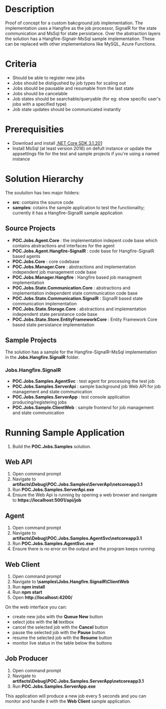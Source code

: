 # Description
Proof of concept for a custom bakcground job implementation. The implementation uses a Hangfire as the job processor, SignalR for the state communication and MsSql for state persistance. Over the abstraction layers the solution has a Hangfire-Signalr-MsSql sample implementation. These can be replaced with other implementations like MySQL, Azure Functions.

# Criteria
- Should be able to register new jobs
- Jobs should be distigushed by job types for scaling out
- Jobs sbould be pausable and resumable from the last state
- Jobs should be cancelable
- Job states should be searchable/queryable (for eg: show specific user's jobs with a specified type)
- Job state updates should be communicated instantly

# Prerequisities
- Download and install [.NET Core SDK 3.1.201](https://dotnet.microsoft.com/download/dotnet-core/3.1)
- Install MsSql (at least version 2016) on defult instance or update the appsettings file for the test and sample projects if you're using a named instance

# Solution Hierarchy
The soulution has two major folders:

- **src**: contains the source code
- **samples**: cotains the sample application to test the functionality; currently it has a Hangfire-SignalR sample application

## Source Projects
- **POC.Jobs.Agent.Core** : the implementation indepent code base which contains abstractions and interfaces for the agent
- **POC.Jobs.Agent.Hangfire-SignalR** : code base for Hangfire-SignalR based agents
- **POC.Jobs.Core** :  core codebase
- **POC.Jobs.Manager.Core** : abstractions and implementation independent job management code base
- **POC.Jobs.Manager.Hangfire** : Hangfire based job managment implementation
- **POC.Jobs.State.Communication.Core** : abstractions and implementation independent state communication code base
- **POC.Jobs.State.Communication.SignalR** : SignalR based state communication implementation
- **POC.Jobs.State.Storage.Core** : abstractions and implementation independent state persistance code base
- **POC.Jobs.State.Store.EntityFrameworkCore** :  Entity Framework Core based state persistance implementation

## Sample Projects
The solution has a sample for the Hangfire-SignalR-MsSql implementation in the **Jobs.Hangfire.SignalR** folder.

### Jobs.Hangfire.SignalR
- **POC.Jobs.Samples.AgentSvc** : test agent for processing the test job
- **POC.Jobs.Samples.ServerApi** : sample background job Web API for job management and state communication
- **POC.Jobs.Samples.ServerApp** : test console application producing/registering jobs
- **POC.Jobs.Sample.ClientWeb** : sample frontend for job management and state communication


# Running Sample Application
1. Build the **POC.Jobs.Samples** solution.

## Web API
1. Open command prompt
2. Navigate to **artifacts\Debug\POC.Jobs.Samples\ServerApi\netcoreapp3.1**
3. Run **POC.Jobs.Samples.ServerApi.exe**
4. Ensure the Web Api is running by opening a web browser and navigate to **https://localhost:5001/api/job**

## Agent
1. Open command prompt
2. Navigate to **artifacts\Debug\POC.Jobs.Samples.AgentSvc\netcoreapp3.1**
3. Run **POC.Jobs.Samples.AgentSvc.exe**
4. Ensure there is no error on the output and the program keeps running

## Web Client
1. Open command prompt
2. Navigate to **\samples\Jobs.Hangfire.SignalR\ClientWeb**
3. Run **npm install**
4. Run **npm start**
5. Open **http://localhost:4200/**

On the web interface you can:
- create new jobs with the **Queue New** button
- select jobs with the **Id** textbox
- cancel the selected job with the **Cancel** button
- pause the selected job with the **Pause** button
- resume the selected job with the **Resume** button
- monitor live status in the table below the buttons

## Job Producer
1. Open command prompt
2. Navigate to **artifacts\Debug\POC.Jobs.Samples.ServerApp\netcoreapp3.1**
3. Run **POC.Jobs.Samples.ServerApp.exe**

This application will produce a new job every 5 seconds and you can monitor and handle it with the **Web Client** sample application.
